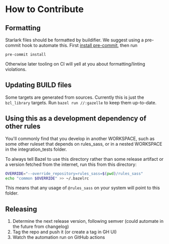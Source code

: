 # How to Contribute

## Formatting

Starlark files should be formatted by buildifier.
We suggest using a pre-commit hook to automate this.
First [install pre-commit](https://pre-commit.com/#installation),
then run

```shell
pre-commit install
```

Otherwise later tooling on CI will yell at you about formatting/linting violations.

## Updating BUILD files

Some targets are generated from sources.
Currently this is just the `bzl_library` targets.
Run `bazel run //:gazelle` to keep them up-to-date.

## Using this as a development dependency of other rules

You'll commonly find that you develop in another WORKSPACE, such as
some other ruleset that depends on rules_sass, or in a nested
WORKSPACE in the integration_tests folder.

To always tell Bazel to use this directory rather than some release
artifact or a version fetched from the internet, run this from this
directory:

```sh
OVERRIDE="--override_repository=rules_sass=$(pwd)/rules_sass"
echo "common $OVERRIDE" >> ~/.bazelrc
```

This means that any usage of `@rules_sass` on your system will point to this folder.

## Releasing

1. Determine the next release version, following semver (could automate in the future from changelog)
1. Tag the repo and push it (or create a tag in GH UI)
1. Watch the automation run on GitHub actions
